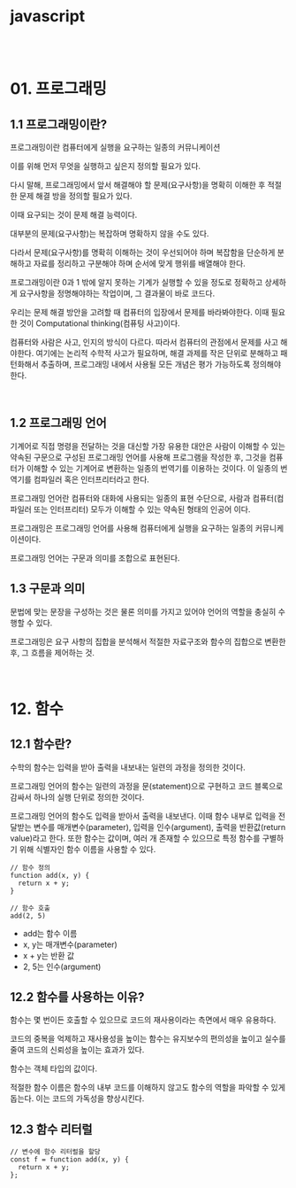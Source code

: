 # javascript

<br>
<br>

# 01. 프로그래밍

## 1.1 프로그래밍이란?
프로그래밍이란 컴퓨터에게 실행을 요구하는 일종의 커뮤니케이션

이를 위해 먼저 무엇을 실행하고 싶은지 정의할 필요가 있다. 

다시 말해, 프로그래밍에서 앞서 해결해야 할 문제(요구사항)을 명확히 이해한 후 적절한 문제 해결 방을 정의할 필요가 있다.

이때 요구되는 것이 문제 해결 능력이다.

대부분의 문제(요구사항)는 복잡하며 명확하지 않을 수도 있다.

다라서 문제(요구사항)를 명확히 이해하는 것이 우선되어야 하며 복잡함을 단순하게 분해하고 자료를 정리하고 구분해야 하며 순서에 맞게 행위를 배열해야 한다.

프로그래밍이란 0과 1 밖에 알지 못하는 기계가 실행할 수 있을 정도로 정확하고 상세하게 요구사항을 정명해야하는 작업이며, 그 결과물이 바로 코드다.

우리는 문제 해결 방안을 고려할 때 컴퓨터의 입장에서 문제를 바라봐야한다. 이때 필요한 것이 Computational thinking(컴퓨팅 사고)이다.

컴퓨터와 사람은 사고, 인지의 방식이 다르다. 따라서 컴퓨터의 관점에서 문제를 사고 해야한다. 여기에는 논리적 수학적 사고가 필요하며, 해결 과제를 작은 단위로 분해하고 패턴화해서 추출하며, 프로그래밍 내에서 사용될 모든 개념은 평가 가능하도록 정의해야 한다.

<br>

## 1.2 프로그래밍 언어
기계어로 직접 명령을 전달하는 것을 대신할 가장 유용한 대안은 사람이 이해할 수 있는 약속된 구문으로 구성된 프로그래밍 언어를 사용해 프로그램을 작성한 후, 그것을 컴퓨터가 이해할 수 있는 기계어로 변환하는 일종의 번역기를 이용하는 것이다. 이 일종의 번역기를 컴파일러 혹은 인터프리터라고 한다.

프로그래밍 언어란 컴퓨터와 대화에 사용되는 일종의 표현 수단으로, 사람과 컴퓨터(컴파일러 또는 인터프리터) 모두가 이해할 수 있는 약속된 형태의 인공어 이다.

프로그래밍은 프로그래밍 언어를 사용해 컴퓨터에게 실행을 요구하는 일종의 커뮤니케이션이다.

프로그래밍 언어는 구문과 의미를 조합으로 표현된다.

## 1.3 구문과 의미
문법에 맞는 문장을 구성하는 것은 물론 의미를 가지고 있어야 언어의 역할을 충실히 수행할 수 있다.


프로그래밍은 요구 사항의 집합을 분석해서 적절한 자료구조와 함수의 집합으로 변환한 후, 그 흐름을 제어하는 것.

<br>

# 12. 함수

## 12.1 함수란?
수학의 함수는 입력을 받아 출력을 내보내는 일련의 과정을 정의한 것이다.

프로그래밍 언어의 함수는 일련의 과정을 문(statement)으로 구현하고 코드 블록으로 감싸서 하나의 실행 단위로 정의한 것이다.

프로그래밍 언어의 함수도 입력을 받아서 출력을 내보낸다. 이때 함수 내부로 입력을 전달받는 변수를 매개변수(parameter), 입력을 인수(argument), 출력을 반환값(return value)라고 한다. 또한 함수는 값이며, 여러 개 존재할 수 있으므로 특정 함수를 구별하기 위해 식별자인 함수 이름을 사용할 수 있다.

```
// 함수 정의
function add(x, y) {
  return x + y;
}

// 함수 호출
add(2, 5)
```
- add는 함수 이름
- x, y는 매개변수(parameter)
- x + y는 반환 값
- 2, 5는 인수(argument) 


## 12.2 함수를 사용하는 이유?
함수는 몇 번이든 호출할 수 있으므로 코드의 재사용이라는 측면에서 매우 유용하다.

코드의 중복을 억제하고 재사용성을 높이는 함수는 유지보수의 편의성을 높이고 실수를 줄여 코드의 신뢰성을 높이는 효과가 있다.

함수는 객체 타입의 값이다.

적절한 함수 이름은 함수의 내부 코드를 이해하지 않고도 함수의 역할을 파악할 수 있게 돕는다. 이는 코드의 가독성을 향상시킨다.

## 12.3 함수 리터럴
```
// 변수에 함수 리터럴을 할당
const f = function add(x, y) {
  return x + y;
};
```
